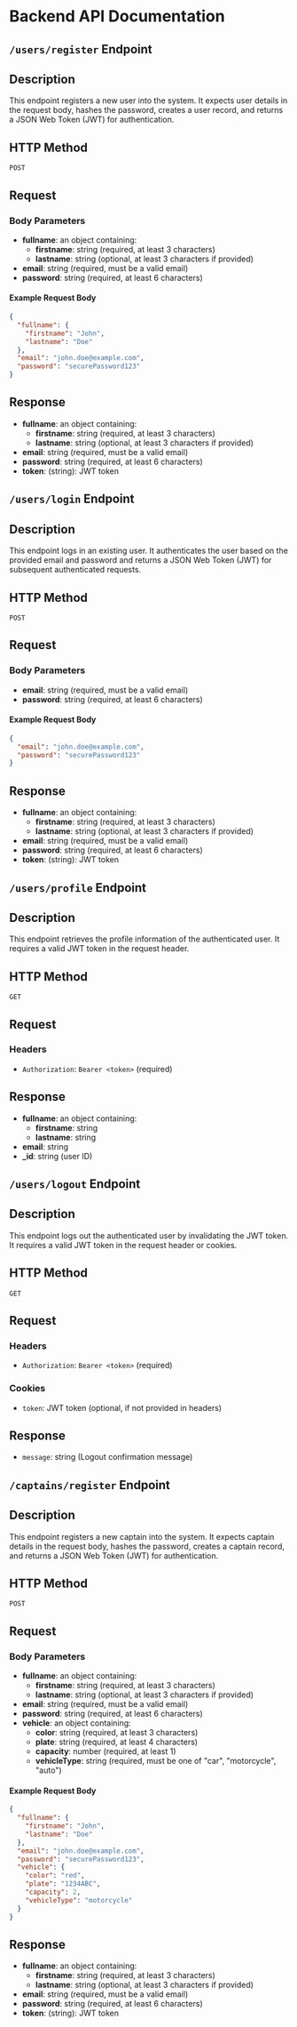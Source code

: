 # Backend API Documentation

## `/users/register` Endpoint

## Description

This endpoint registers a new user into the system. It expects user details in the request body, hashes the password, creates a user record, and returns a JSON Web Token (JWT) for authentication.

## HTTP Method

`POST`

## Request

### Body Parameters

- **fullname**: an object containing:
  - **firstname**: string (required, at least 3 characters)
  - **lastname**: string (optional, at least 3 characters if provided)
- **email**: string (required, must be a valid email)
- **password**: string (required, at least 6 characters)

#### Example Request Body

```json
{
  "fullname": {
    "firstname": "John",
    "lastname": "Doe"
  },
  "email": "john.doe@example.com",
  "password": "securePassword123"
}
```

## Response

- **fullname**: an object containing:
  - **firstname**: string (required, at least 3 characters)
  - **lastname**: string (optional, at least 3 characters if provided)
- **email**: string (required, must be a valid email)
- **password**: string (required, at least 6 characters)
- **token**: (string): JWT token

## `/users/login` Endpoint

## Description

This endpoint logs in an existing user. It authenticates the user based on the provided email and password and returns a JSON Web Token (JWT) for subsequent authenticated requests.

## HTTP Method

`POST`

## Request

### Body Parameters

- **email**: string (required, must be a valid email)
- **password**: string (required, at least 6 characters)

#### Example Request Body

```json
{
  "email": "john.doe@example.com",
  "password": "securePassword123"
}
```

## Response

- **fullname**: an object containing:
  - **firstname**: string (required, at least 3 characters)
  - **lastname**: string (optional, at least 3 characters if provided)
- **email**: string (required, must be a valid email)
- **password**: string (required, at least 6 characters)
- **token**: (string): JWT token

## `/users/profile` Endpoint

## Description

This endpoint retrieves the profile information of the authenticated user. It requires a valid JWT token in the request header.

## HTTP Method

`GET`

## Request

### Headers

- `Authorization`: `Bearer <token>` (required)

## Response

- **fullname**: an object containing:
  - **firstname**: string
  - **lastname**: string
- **email**: string
- **\_id**: string (user ID)

## `/users/logout` Endpoint

## Description

This endpoint logs out the authenticated user by invalidating the JWT token. It requires a valid JWT token in the request header or cookies.

## HTTP Method

`GET`

## Request

### Headers

- `Authorization`: `Bearer <token>` (required)

### Cookies

- `token`: JWT token (optional, if not provided in headers)

## Response

- `message`: string (Logout confirmation message)

## `/captains/register` Endpoint

## Description

This endpoint registers a new captain into the system. It expects captain details in the request body, hashes the password, creates a captain record, and returns a JSON Web Token (JWT) for authentication.

## HTTP Method

`POST`

## Request

### Body Parameters

- **fullname**: an object containing:
  - **firstname**: string (required, at least 3 characters)
  - **lastname**: string (optional, at least 3 characters if provided)
- **email**: string (required, must be a valid email)
- **password**: string (required, at least 6 characters)
- **vehicle**: an object containing:
  - **color**: string (required, at least 3 characters)
  - **plate**: string (required, at least 4 characters)
  - **capacity**: number (required, at least 1)
  - **vehicleType**: string (required, must be one of "car", "motorcycle", "auto")

#### Example Request Body

```json
{
  "fullname": {
    "firstname": "John",
    "lastname": "Doe"
  },
  "email": "john.doe@example.com",
  "password": "securePassword123",
  "vehicle": {
    "color": "red",
    "plate": "1234ABC",
    "capacity": 2,
    "vehicleType": "motorcycle"
  }
}
```

## Response

- **fullname**: an object containing:
  - **firstname**: string (required, at least 3 characters)
  - **lastname**: string (optional, at least 3 characters if provided)
- **email**: string (required, must be a valid email)
- **password**: string (required, at least 6 characters)
- **token**: (string): JWT token

